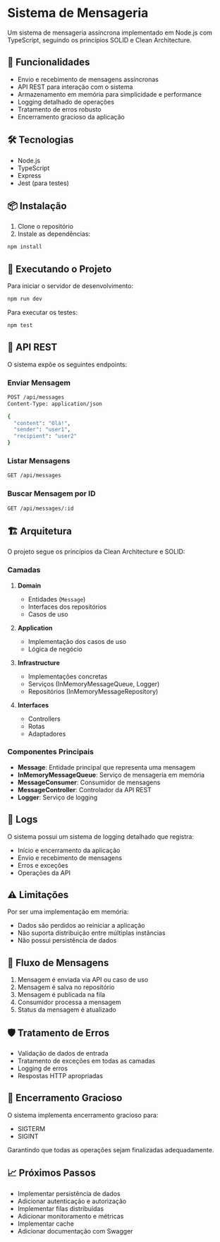 # Sistema de Mensageria

Um sistema de mensageria assíncrona implementado em Node.js com TypeScript, seguindo os princípios SOLID e Clean Architecture.

## 🚀 Funcionalidades

- Envio e recebimento de mensagens assíncronas
- API REST para interação com o sistema
- Armazenamento em memória para simplicidade e performance
- Logging detalhado de operações
- Tratamento de erros robusto
- Encerramento gracioso da aplicação

## 🛠️ Tecnologias

- Node.js
- TypeScript
- Express
- Jest (para testes)

## 📦 Instalação

1. Clone o repositório
2. Instale as dependências:
```bash
npm install
```

## 🚀 Executando o Projeto

Para iniciar o servidor de desenvolvimento:
```bash
npm run dev
```

Para executar os testes:
```bash
npm test
```

## 📡 API REST

O sistema expõe os seguintes endpoints:

### Enviar Mensagem
```bash
POST /api/messages
Content-Type: application/json

{
  "content": "Olá!",
  "sender": "user1",
  "recipient": "user2"
}
```

### Listar Mensagens
```bash
GET /api/messages
```

### Buscar Mensagem por ID
```bash
GET /api/messages/:id
```

## 🏗️ Arquitetura

O projeto segue os princípios da Clean Architecture e SOLID:

### Camadas

1. **Domain**
   - Entidades (`Message`)
   - Interfaces dos repositórios
   - Casos de uso

2. **Application**
   - Implementação dos casos de uso
   - Lógica de negócio

3. **Infrastructure**
   - Implementações concretas
   - Serviços (InMemoryMessageQueue, Logger)
   - Repositórios (InMemoryMessageRepository)

4. **Interfaces**
   - Controllers
   - Rotas
   - Adaptadores

### Componentes Principais

- **Message**: Entidade principal que representa uma mensagem
- **InMemoryMessageQueue**: Serviço de mensageria em memória
- **MessageConsumer**: Consumidor de mensagens
- **MessageController**: Controlador da API REST
- **Logger**: Serviço de logging

## 📝 Logs

O sistema possui um sistema de logging detalhado que registra:
- Início e encerramento da aplicação
- Envio e recebimento de mensagens
- Erros e exceções
- Operações da API

## ⚠️ Limitações

Por ser uma implementação em memória:
- Dados são perdidos ao reiniciar a aplicação
- Não suporta distribuição entre múltiplas instâncias
- Não possui persistência de dados

## 🔄 Fluxo de Mensagens

1. Mensagem é enviada via API ou caso de uso
2. Mensagem é salva no repositório
3. Mensagem é publicada na fila
4. Consumidor processa a mensagem
5. Status da mensagem é atualizado

## 🛡️ Tratamento de Erros

- Validação de dados de entrada
- Tratamento de exceções em todas as camadas
- Logging de erros
- Respostas HTTP apropriadas

## 🔌 Encerramento Gracioso

O sistema implementa encerramento gracioso para:
- SIGTERM
- SIGINT

Garantindo que todas as operações sejam finalizadas adequadamente.

## 📈 Próximos Passos

- Implementar persistência de dados
- Adicionar autenticação e autorização
- Implementar filas distribuídas
- Adicionar monitoramento e métricas
- Implementar cache
- Adicionar documentação com Swagger 